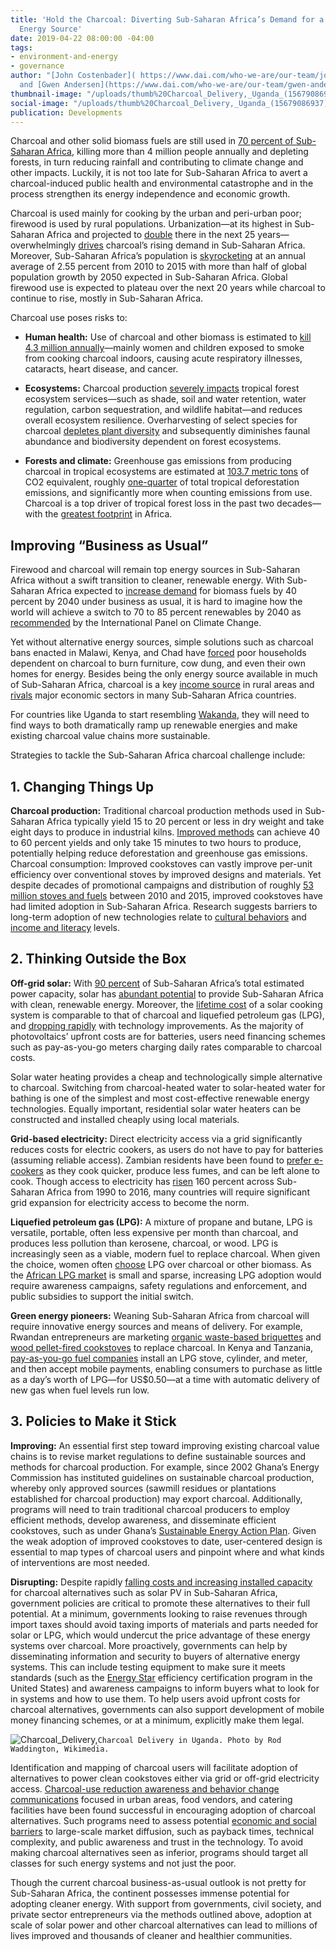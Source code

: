```yaml
---
title: 'Hold the Charcoal: Diverting Sub-Saharan Africa’s Demand for a Destructive
  Energy Source'
date: 2019-04-22 08:00:00 -04:00
tags:
- environment-and-energy
- governance
author: "[John Costenbader]( https://www.dai.com/who-we-are/our-team/john-costenbader)
  and [Gwen Andersen](https://www.dai.com/who-we-are/our-team/gwen-andersen)"
thumbnail-image: "/uploads/thumb%20Charcoal_Delivery,_Uganda_(15679086937).jpg"
social-image: "/uploads/thumb%20Charcoal_Delivery,_Uganda_(15679086937)-a47930.jpg"
publication: Developments
---
```


Charcoal and other solid biomass fuels are still used in [70 percent of Sub-Saharan Africa](https://www.iea.org/PUBLICATIONS/FREEPUBLICATIONS/PUBLICATION/WEO2014_AFRICAENERGYOUTLOOK.PDF), killing more than 4 million people annually and depleting forests, in turn reducing rainfall and contributing to climate change and other impacts. Luckily, it is not too late for Sub-Saharan Africa to avert a charcoal-induced public health and environmental catastrophe and in the process strengthen its energy independence and economic growth.



Charcoal is used mainly for cooking by the urban and peri-urban poor; firewood is used by rural populations. Urbanization—at its highest in Sub-Saharan Africa and projected to [double](https://csis-prod.s3.amazonaws.com/s3fs-public/publication/180411_Saghir_UrbanizationAfrica_Web.pdf?o02HMOfqh99KtXG6ObTacIKKmRvk0Owd) there in the next 25 years—overwhelmingly [drives](https://ec.europa.eu/jrc/sites/jrcsh/files/reqno_jrc67752_final%2520report%2520.pdf) charcoal’s rising demand in Sub-Saharan Africa. Moreover, Sub-Saharan Africa’s population is [skyrocketing](http://www.un.org/en/sections/issues-depth/population/) at an annual average of 2.55 percent from 2010 to 2015 with more than half of global population growth by 2050 expected in Sub-Saharan Africa. Global firewood use is expected to plateau over the next 20 years while charcoal to continue to rise, mostly in Sub-Saharan Africa.

Charcoal use poses risks to:

* **Human health:** Use of charcoal and other biomass is estimated to [kill 4.3 million annually](https://www.afro.who.int/sites/default/files/2017-06/9789241565233_eng.pdf)—mainly women and children exposed to smoke from cooking charcoal indoors, causing acute respiratory illnesses, cataracts, heart disease, and cancer.

* **Ecosystems:** Charcoal production [severely impacts](https://www.researchgate.net/profile/Emmanuel_Chidumayo/publication/257434434_The_environmental_impacts_of_charcoal_production_in_tropical_ecosystems_of_the_world_A_synthesis/links/5a8ff59ea6fdccecff00c3b2/The-environmental-impacts-of-charcoal-production-in-tropical-ecosystems-of-the-world-A-synthesis.pdf?origin=publication_detail) tropical forest ecosystem services—such as shade, soil and water retention, water regulation, carbon sequestration, and wildlife habitat—and reduces overall ecosystem resilience. Overharvesting of select species for charcoal [depletes plant diversity](https://www.omicsonline.org/open-access/survey-of-charcoal-production-and-its-impact-on-plant-diversity-and-conservation-challenges-in-abeshige-district-gurage-zone-ethio-2332-2543-1000221.pdf) and subsequently diminishes faunal abundance and biodiversity dependent on forest ecosystems.

* **Forests and climate:** Greenhouse gas emissions from producing charcoal in tropical ecosystems are estimated at [103.7 metric tons](https://www.sciencedirect.com/science/article/pii/S0973082612000476) of CO2 equivalent, roughly [one-quarter](http://science.sciencemag.org/content/358/6360/230) of total tropical deforestation emissions, and significantly more when counting emissions from use. Charcoal is a top driver of tropical forest loss in the past two decades—with the [greatest footprint](https://blog.globalforestwatch.org/data/2017-was-the-second-worst-year-on-record-for-tropical-tree-cover-loss) in Africa.

<script src="//my.visme.co/visme.js"></script><div class="visme_d" data-url="ep8jxr7v-greenhouse-gas" data-w="800" data-h="1359" data-domain="my"></div>

## Improving “Business as Usual”

Firewood and charcoal will remain top energy sources in Sub-Saharan Africa without a swift transition to cleaner, renewable energy. With Sub-Saharan Africa expected to [increase demand](chrome-extension://oemmndcbldboiebfnladdacbdfmadadm/https:/www.res4africa.org/wp-content/uploads/2017/04/G7_2017.04.07-Cozzi.pdf) for biomass fuels by 40 percent by 2040 under business as usual, it is hard to imagine how the world will achieve a switch to 70 to 85 percent renewables by 2040 as [recommended](https://www.ipcc.ch/sr15/chapter/summary-for-policy-makers/) by the International Panel on Climate Change.

Yet without alternative energy sources, simple solutions such as charcoal bans enacted in Malawi, Kenya, and Chad have [forced](http://news.bbc.co.uk/2/hi/africa/7853250.stm) poor households dependent on charcoal to burn furniture, cow dung, and even their own homes for energy. Besides being the only energy source available in much of Sub-Saharan Africa, charcoal is a key [income source](https://www.researchgate.net/publication/257434437_Charcoal_livelihoods_and_poverty_reduction_Evidence_from_sub-Saharan_Africa) in rural areas and [rivals](https://www.sciencedirect.com/science/article/pii/S0973082613000021) major economic sectors in many Sub-Saharan Africa countries.

For countries like Uganda to start resembling [Wakanda](https://medium.com/@songo.didiza/africas-rising-smart-green-economy-our-wakanda-story-ad6648d669ca), they will need to find ways to both dramatically ramp up renewable energies and make existing charcoal value chains more sustainable.

Strategies to tackle the Sub-Saharan Africa charcoal challenge include:

## 1. Changing Things Up

**Charcoal production:** Traditional charcoal production methods used in Sub-Saharan Africa typically yield 15 to 20 percent or less in dry weight and take eight days to produce in industrial kilns. [Improved methods](https://pubs.acs.org/doi/pdfplus/10.1021/ef9501859) can achieve 40 to 60 percent yields and only take 15 minutes to two hours to produce, potentially helping reduce deforestation and greenhouse gas emissions.
Charcoal consumption: Improved cookstoves can vastly improve per-unit efficiency over conventional stoves by improved designs and materials. Yet despite decades of promotional campaigns and distribution of roughly [53 million stoves and fuels](http://cleancookingalliance.org/about/news/12-06-2016-report-more-than-53-million-clean-and-or-efficient-cookstoves-and-fuels-distributed-from-2010-2015.html) between 2010 and 2015, improved cookstoves have had limited adoption in Sub-Saharan Africa. Research suggests barriers to long-term adoption of new technologies relate to [cultural behaviors](https://www.sciencedirect.com/science/article/pii/S2214629617304383) and [income and literacy](https://www.researchgate.net/publication/317919300_Improved_cookstoves_in_Africa_Explaining_adoption_patterns) levels.

## 2. Thinking Outside the Box

**Off-grid solar:** With [90 percent](https://www.mckinsey.com/\~/media/McKinsey/dotcom/client_service/EPNG/PDFs/Brighter_Africa-The_growth_potential_of_the_sub-Saharan_electricity_sector.ashx) of Sub-Saharan Africa’s total estimated power capacity, solar has [abundant potential](https://wedocs.unep.org/bitstream/handle/20.500.11822/20476/Atlas_Africa_Energy_Resources.pdf) to provide Sub-Saharan Africa with clean, renewable energy. Moreover, the [lifetime cost](https://assets.publishing.service.gov.uk/media/57a08975ed915d3cfd00025a/Solar_Electric_Cooking_Synthesis_Report.pdf) of a solar cooking system is comparable to that of charcoal and liquefied petroleum gas (LPG), and [dropping rapidly](https://www.irena.org/DocumentDownloads/Publications/IRENA_Solar_PV_Costs_Africa_2016.pdf) with technology improvements. As the majority of photovoltaics’ upfront costs are for batteries, users need financing schemes such as pay-as-you-go meters charging daily rates comparable to charcoal costs.

Solar water heating provides a cheap and technologically simple alternative to charcoal. Switching from charcoal-heated water to solar-heated water for bathing is one of the simplest and most cost-effective renewable energy technologies. Equally important, residential solar water heaters can be constructed and installed cheaply using local materials.

**Grid-based electricity:** Direct electricity access via a grid significantly reduces costs for electric cookers, as users do not have to pay for batteries (assuming reliable access). Zambian residents have been found to [prefer e-cookers](https://www.sei.org/publications/transforming-household-energy-practices-among-charcoal-users-in-lusaka-zambia-a-user-centred-approach/) as they cook quicker, produce less fumes, and can be left alone to cook. Though access to electricity has [risen](https://data.worldbank.org/indicator/EG.ELC.ACCS.ZS?locations=ZG) 160 percent across Sub-Saharan Africa from 1990 to 2016, many countries will require significant grid expansion for electricity access to become the norm.

**Liquefied petroleum gas (LPG):** A mixture of propane and butane, LPG is versatile, portable, often less expensive per month than charcoal, and produces less pollution than kerosene, charcoal, or wood. LPG is increasingly seen as a viable, modern fuel to replace charcoal. When given the choice, women often [choose](https://www.energia.org/cm2/wp-content/uploads/2014/10/2014-cooking-with-lp-gas-women-report.pdf) LPG over charcoal or other biomass. As the [African LPG market](https://play.google.com/books/reader?id=WYdnDwAAQBAJ&hl=en&pg=GBS.PR13) is small and sparse, increasing LPG adoption would require awareness campaigns, safety regulations and enforcement, and public subsidies to support the initial switch.

**Green energy pioneers:** Weaning Sub-Saharan Africa from charcoal will require innovative energy sources and means of delivery. For example, Rwandan entrepreneurs are marketing [organic waste-based briquettes](https://www.risingafrica.org/success-stories/rwandan-entrepreneur-killing-two-birds-with-one-briquette/) and [wood pellet-fired cookstoves](https://www.nytimes.com/2018/12/06/business/rwanda-charcoal-pellet-stoves-.html) to replace charcoal. In Kenya and Tanzania, [pay-as-you-go fuel companies](https://stepsproject.wordpress.com/2017/09/22/pay-as-you-go-payg-models-for-cooking-fuels-innovation-for-the-poorest-consumers/) install an LPG stove, cylinder, and meter, and then accept mobile payments, enabling consumers to purchase as little as a day’s worth of LPG—for US$0.50—at a time with automatic delivery of new gas when fuel levels run low.

## 3. Policies to Make it Stick

**Improving:** An essential first step toward improving existing charcoal value chains is to revise market regulations to define sustainable sources and methods for charcoal production. For example, since 2002 Ghana’s Energy Commission has instituted guidelines on sustainable charcoal production, whereby only approved sources (sawmill residues or plantations established for charcoal production) may export charcoal. Additionally, programs will need to train traditional charcoal producers to employ efficient methods, develop awareness, and disseminate efficient cookstoves, such as under Ghana’s [Sustainable Energy Action Plan](http://energycom.gov.gh/files/SE4ALL-GHANA%20ACTION%20PLAN.pdf). Given the weak adoption of improved cookstoves to date, user-centered design is essential to map types of charcoal users and pinpoint where and what kinds of interventions are most needed.

**Disrupting:** Despite rapidly [falling costs and increasing installed capacity](https://www.irena.org/DocumentDownloads/Publications/IRENA_Solar_PV_Costs_Africa_2016.pdf) for charcoal alternatives such as solar PV in Sub-Saharan Africa, government policies are critical to promote these alternatives to their full potential. At a minimum, governments looking to raise revenues through import taxes should avoid taxing imports of materials and parts needed for solar or LPG, which would undercut the price advantage of these energy systems over charcoal. More proactively, governments can help by disseminating information and security to buyers of alternative energy systems. This can include testing equipment to make sure it meets standards (such as the [Energy Star](https://www.energystar.gov/about) efficiency certification program in the United States) and awareness campaigns to inform buyers what to look for in systems and how to use them. To help users avoid upfront costs for charcoal alternatives, governments can also support development of mobile money financing schemes, or at a minimum, explicitly make them legal.

![Charcoal_Delivery,](/uploads/Charcoal_Delivery,_Uganda_(15679086937).jpg)`Charcoal Delivery in Uganda. Photo by Rod Waddington, Wikimedia.`

Identification and mapping of charcoal users will facilitate adoption of alternatives to power clean cookstoves either via grid or off-grid electricity access. [Charcoal-use reduction awareness and behavior change communications](https://www.sciencedirect.com/science/article/pii/S1364032111002826?via%3Dihub) focused in urban areas, food vendors, and catering facilities have been found successful in encouraging adoption of charcoal alternatives. Such programs need to assess potential [economic and social barriers](https://www.sciencedirect.com/science/article/pii/S096014811630550X) to large-scale market diffusion, such as payback times, technical complexity, and public awareness and trust in the technology. To avoid making charcoal alternatives seen as inferior, programs should target all classes for such energy systems and not just the poor.

Though the current charcoal business-as-usual outlook is not pretty for Sub-Saharan Africa, the continent possesses immense potential for adopting cleaner energy. With support from governments, civil society, and private sector entrepreneurs via the methods outlined above, adoption at scale of solar power and other charcoal alternatives can lead to millions of lives improved and thousands of cleaner and healthier communities.